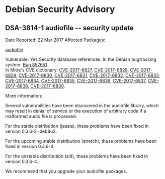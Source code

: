 
Debian Security Advisory
========================


DSA-3814-1 audiofile -- security update
---------------------------------------



Date Reported:
22 Mar 2017
Affected Packages:

[audiofile](https://packages.debian.org/src:audiofile)

Vulnerable:
Yes
Security database references:
In the Debian bugtracking system: [Bug 857651](https://bugs.debian.org/cgi-bin/bugreport.cgi?bug=857651).  
In Mitre's CVE dictionary: [CVE-2017-6827](https://security-tracker.debian.org/tracker/CVE-2017-6827), [CVE-2017-6828](https://security-tracker.debian.org/tracker/CVE-2017-6828), [CVE-2017-6829](https://security-tracker.debian.org/tracker/CVE-2017-6829), [CVE-2017-6830](https://security-tracker.debian.org/tracker/CVE-2017-6830), [CVE-2017-6831](https://security-tracker.debian.org/tracker/CVE-2017-6831), [CVE-2017-6832](https://security-tracker.debian.org/tracker/CVE-2017-6832), [CVE-2017-6833](https://security-tracker.debian.org/tracker/CVE-2017-6833), [CVE-2017-6834](https://security-tracker.debian.org/tracker/CVE-2017-6834), [CVE-2017-6835](https://security-tracker.debian.org/tracker/CVE-2017-6835), [CVE-2017-6836](https://security-tracker.debian.org/tracker/CVE-2017-6836), [CVE-2017-6837](https://security-tracker.debian.org/tracker/CVE-2017-6837), [CVE-2017-6838](https://security-tracker.debian.org/tracker/CVE-2017-6838), [CVE-2017-6839](https://security-tracker.debian.org/tracker/CVE-2017-6839).  

More information:

Several vulnerabilities have been discovered in the audiofile library,
which may result in denial of service or the execution of arbitrary code
if a malformed audio file is processed.


For the stable distribution (jessie), these problems have been fixed in
version 0.3.6-2+deb8u2.


For the upcoming stable distribution (stretch), these problems have been
fixed in version 0.3.6-4.


For the unstable distribution (sid), these problems have been fixed in
version 0.3.6-4.


We recommend that you upgrade your audiofile packages.





